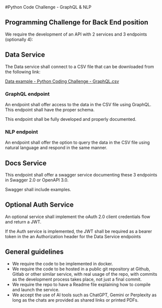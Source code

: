 #Python Code Challenge - GraphQL & NLP

## Programming Challenge for Back End position

We require the development of an API with 2 services and 3 endpoints (optionally 4):

## Data Service

The Data service shall connect to a CSV file that can be downloaded from the following link:

[Data example - Python Coding Challenge - GraphQL.csv](https://prod-files-secure.s3.us-west-2.amazonaws.com/8bdb40ef-cc0d-4853-862c-95ff2b4790ca/b82763a3-3ac0-4c8a-99bb-d763c0b00b54/Data_example_-_Python_Coding_Challenge_-_GraphQL.csv)

### GraphQL endpoint

An endpoint shall offer access to the data in the CSV file using GraphQL. This endpoint shall have the proper schema.

This endpoint shall be fully developed and properly documented.

### NLP endpoint

An endpoint shall offer the option to query the data in the CSV file using natural language and respond in the same manner.

## Docs Service

This endpoint shall offer a swagger service documenting these 3 endpoints in Swagger 2.0 or OpenAPI 3.0.

Swagger shall include examples.

## Optional Auth Service

An optional service shall implement the oAuth 2.0 client credentials flow and return a JWT.

If the Auth service is implemented, the JWT shall be required as a bearer token in the an Authorization header for the Data Service endpoints

## General guidelines

- We require the code to be implemented in docker.
- We require the code to be hosted in a public git repository at Github, Gitlab or other similar service, with real usage of the repo, with commits as the development process takes place, not just a final commit.
- We require the repo to have a Readme file explaining how to compile and launch the service.
- We accept the use of AI tools such as ChatGPT, Gemini or Perplexity as long as the chats are provided as shared links or printed PDFs.
